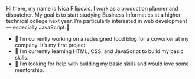Hi there, my name is Ivica Filipovic. I work as a production planner and dispatcher. My goal is to start studying Business Informatics at a higher technical college next year. I’m particularly interested in web development — especially JavaScript.👋

- 🔭 I’m currently working on a redesigned food blog for a coworker at my company. It’s my first project
- 🌱 I’m currently learning HTML, CSS, and JavaScript to build my basic skills.
- 🤔 I’m looking for help with building my basic skills and would love some mentorship.



